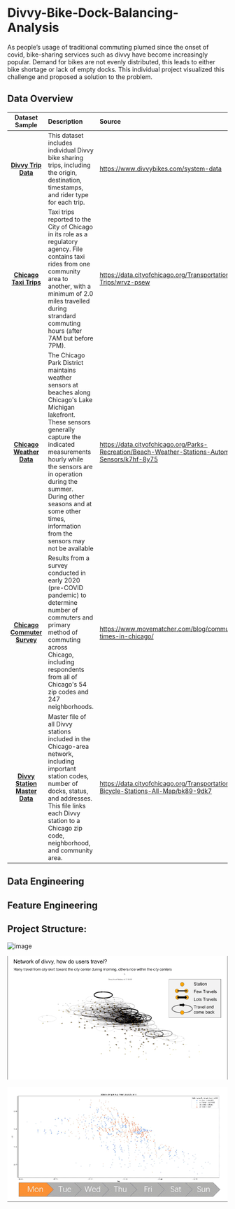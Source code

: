 # Divvy-Bike-Dock-Balancing-Analysis
As people’s usage of traditional commuting plumed since the onset of covid, bike-sharing services such as divvy have become increasingly popular. Demand for bikes are not evenly distributed, this leads to either bike shortage or lack of empty docks. This individual project visualized this challenge and proposed a solution to the problem.

## Data Overview 
|Dataset Sample|Description|Source|
|:---:|:-|:-|
|[**Divvy Trip Data**](https://docs.google.com/spreadsheets/d/14UR2y1TdE1TQRJC87GSyN7z9tdK97oNsLcsJ8gaEAyg/edit#gid=2026743272)|This dataset includes individual Divvy bike sharing trips, including the origin, destination, timestamps, and rider type for each trip.|https://www.divvybikes.com/system-data
|[**Chicago Taxi Trips**](https://docs.google.com/spreadsheets/d/14UR2y1TdE1TQRJC87GSyN7z9tdK97oNsLcsJ8gaEAyg/edit#gid=1019737694)|Taxi trips reported to the City of Chicago in its role as a regulatory agency. File contains taxi rides from one community area to another, with a minimum of 2.0 miles travelled during strandard commuting hours (after 7AM but before 7PM).|https://data.cityofchicago.org/Transportation/Taxi-Trips/wrvz-psew|
|[**Chicago Weather Data**](https://docs.google.com/spreadsheets/d/14UR2y1TdE1TQRJC87GSyN7z9tdK97oNsLcsJ8gaEAyg/edit#gid=620814158)|The Chicago Park District maintains weather sensors at beaches along Chicago's Lake Michigan lakefront. These sensors generally capture the indicated measurements hourly while the sensors are in operation during the summer. During other seasons and at some other times, information from the sensors may not be available|https://data.cityofchicago.org/Parks-Recreation/Beach-Weather-Stations-Automated-Sensors/k7hf-8y75|
|[**Chicago Commuter Survey**](https://docs.google.com/spreadsheets/d/14UR2y1TdE1TQRJC87GSyN7z9tdK97oNsLcsJ8gaEAyg/edit#gid=1387586703)|Results from a survey conducted in early 2020 (pre-COVID pandemic) to determine number of commuters and primary method of commuting across Chicago, including respondents from all of Chicago's 54 zip codes and 247 neighborhoods.|https://www.movematcher.com/blog/commute-times-in-chicago/|
|[**Divvy Station Master Data**](https://docs.google.com/spreadsheets/d/14UR2y1TdE1TQRJC87GSyN7z9tdK97oNsLcsJ8gaEAyg/edit#gid=717210174)|Master file of all Divvy stations included in the Chicago-area network, including important station codes, number of docks, status, and addresses. This file links each Divvy station to a Chicago zip code, neighborhood, and community area.|https://data.cityofchicago.org/Transportation/Divvy-Bicycle-Stations-All-Map/bk89-9dk7|

## Data Engineering 

## Feature Engineering 

## Project Structure:
![image](https://user-images.githubusercontent.com/62736640/159799005-d70e050d-ad1f-4030-b62e-1a9ba4c7f339.png)

![Graph](https://github.com/Ryan47Liao/Demo/blob/main/graph_viz.GIF)

![Farmers Market Finder Demo](https://github.com/Ryan47Liao/Demo/blob/main/Capacity_Animated.png)
